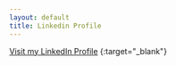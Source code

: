 ```yaml
---
layout: default
title: Linkedin Profile
---
```

[Visit my LinkedIn Profile](https://www.linkedin.com/in/your-profile/) {:target="_blank"}
